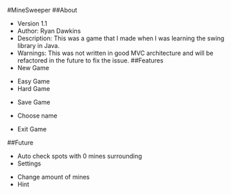 #MineSweeper
 ##About
  * Version 1.1
  * Author: Ryan Dawkins
  * Description: This was a game that I made when I was learning the swing library in Java.
  * Warnings: This was not written in good MVC architecture and will be refactored in the future to fix the issue.
 ##Features
  * New Game
   - Easy Game
   - Hard Game
  * Save Game
   - Choose name
  * Exit Game

 ##Future
  * Auto check spots with 0 mines surrounding
  * Settings
   - Change amount of mines
   - Hint